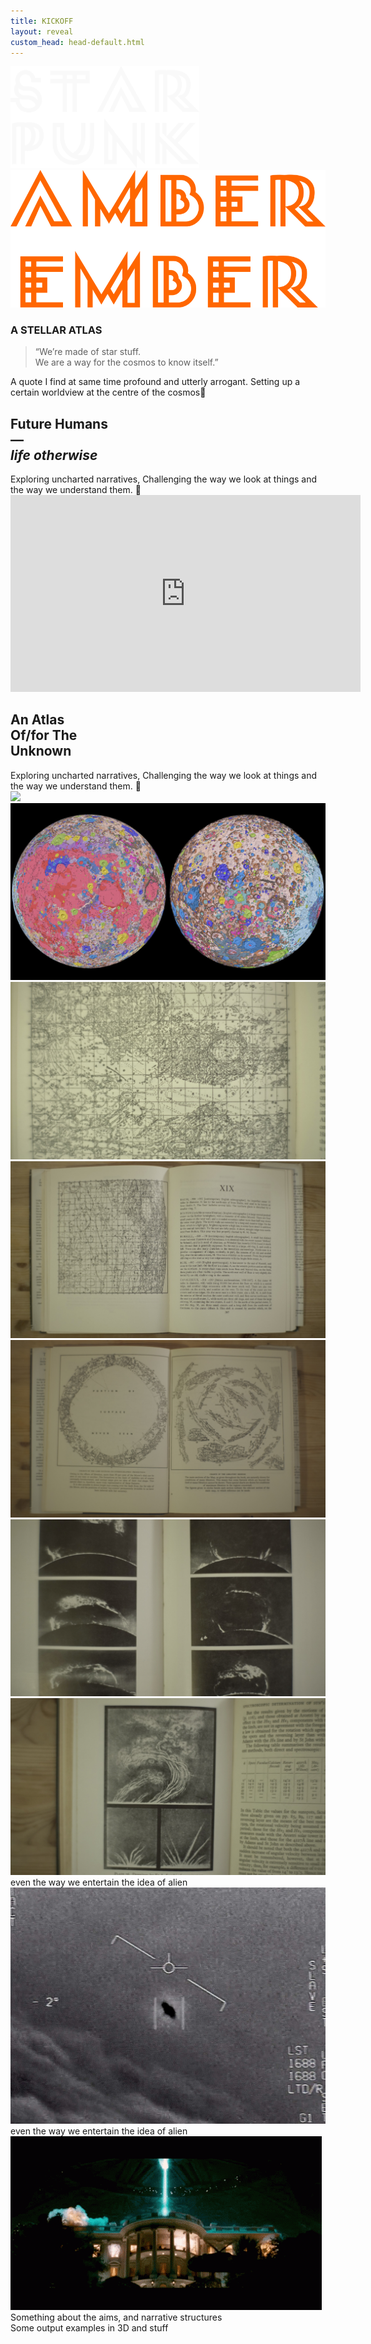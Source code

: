 ```yaml
---
title: KICKOFF
layout: reveal
custom_head: head-default.html
---
```


<!-- <section data-background-image="assets/images/Tokyo.jpg" data-background-opacity="0.2" data-state=header0> -->
<section ection data-background-image="assets/images/sunFlares.jpg" data-background-opacity="0.5" data-background-color="#FF6600" data-state=header0>
 <style>.header0 header:after { content: "Starpunk X Future Humans"; }</style>
    <!-- <h1 style="color:white;">STARPUNK<br>X<br>FUTURE HUMANS</h1> -->
    <img style="width:60%;" src="assets/images/starpunk_w.png" />
    <!-- <h3 style="color:white">A STELLAR ATLAS</h3> -->
</section>
<section data-state=header0>
    <img src="assets/images/amberEmber.png" />
    <h3>A STELLAR ATLAS</h3>
</section>
<section data-background-color="#05014a" data-state=header1>
    <style>.header1 header:after { content: "Carl Sagan — Cosmos: The Shores of the Cosmic Ocean, 1980"; }</style>
    <blockquote>
        “We’re made of star stuff. <br >
We are a way for the cosmos to know itself.”
    </blockquote>
    <aside class="notes">
        A quote I find at same time profound and utterly arrogant. Setting up a certain worldview at the centre of the cosmos📝
    </aside>
</section>
<section data-state=header0>
    <h1>Future Humans<br>—<br><span style="font-style:italic; text-transform:lowercase;">Life Otherwise</span></h1>
    <aside class="notes">
        Exploring uncharted narratives, Challenging the way we look at things and the way we understand them. 📝
    </aside>
</section>
<section data-background-color="black" data-state=header0>
    <!-- <style>.header2 header:after { content: "Power of 10 — Charles & Ray Eames (1977)"; }</style> -->
    <iframe width="560" height="315" src="https://www.youtube.com/embed/zBAMTsXg2aQ?si=Ss6tHycQHyVlU33S&amp;controls=0" title="YouTube video player" frameborder="0" allow="accelerometer; autoplay; clipboard-write; encrypted-media; gyroscope; picture-in-picture; web-share" allowfullscreen></iframe>
</section>
<section data-state=mission>
<style>.mission header:after { content: "MISSION"; }</style>
    <!-- <p style="text-align:left;width: 70%;margin: 0 auto;">Disciplines</p>
    <p class="fragment">Departments</p>
    <p class="fragment">Institutions</p>
    <p class="fragment">People & Machines</p>
    <p class="fragment">Industries & Consumers</p>
    <p class="fragment">Individuals & Environment</p>
    <p class="fragment">Objects & Subjects</p> -->
    <h1>An Atlas<br>Of/for The<br>Unknown</h1>
    <aside class="notes">
        Exploring uncharted narratives, Challenging the way we look at things and the way we understand them. 📝
    </aside>
</section>
<section data-state=headerTabu>
    <style>.headerTabu header:after { content: "Tabula Selenographica, Homann & Doppelmayr, 1707"; }</style>
    <img src="assets/images/map_moon_1707.jpg" />
</section>

<section data-state=header3>
    <style>.header3 header:after { content: "Goddard Space Flight Center/NASA, US Geological Survey"; }</style>
    <img src="assets/images/todayMoon.jpg" />
</section>

<section data-state=Moon data-background-color="black">
    <style>.Moon header:after { content: "The Moon, H. P. Wilkins and Patrick Moore, 1958"; }</style>
    <img src="assets/images/DSC02191.jpg" />
</section>

<section data-state=Moon data-background-color="black">
    <!-- <style>.Moon header:after { content: "The Moon, H. P. Wilkins and Patrick Moore, 1958"; }</style> -->
    <img src="assets/images/DSC02187.jpg" />
</section>
<section data-state=Moon data-background-color="black">
    <!-- <style>.Moon header:after { content: "The Moon, H. P. Wilkins and Patrick Moore, 1958"; }</style> -->
    <img src="assets/images/DSC02192.JPG" />
</section>
<section data-state=Sun data-background-color="black">
    <style>.Sun header:after { content: "The Sun, Georgio Abetti, 1957"; }</style>
    <img src="assets/images/DSC02200.jpg" />
</section>
<section data-state=Sun data-background-color="black">
    <!-- <style>.Moon header:after { content: "The Moon, H. P. Wilkins and Patrick Moore, 1958"; }</style> -->
    <img src="assets/images/DSC02201.jpg" />
</section>


<section data-state=mission>
<!-- <style>.header4 header:after { content: "The Brief"; }</style> -->
    even the way we entertain the idea of alien 
    <img src="assets/images/ufo.jpg" />
</section>
<section data-state=mission>
<!-- <style>.header4 header:after { content: "The Brief"; }</style> -->
    even the way we entertain the idea of alien 
    <img src="assets/images/whexplodes.gif" />
</section>

<section data-state=header4>
    Something about the aims, and narrative structures
</section>
<section data-state=header4>
    Some output examples in 3D and stuff
</section>
